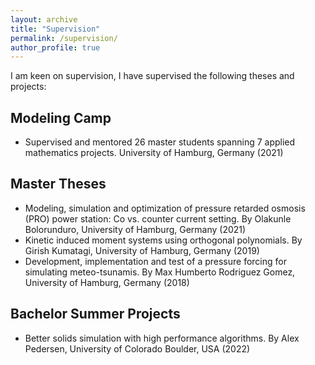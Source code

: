 ```yaml
---
layout: archive
title: "Supervision"
permalink: /supervision/
author_profile: true
---
```

I am keen on supervision, I have supervised the following theses and projects:
## Modeling Camp
* Supervised and mentored 26 master students spanning 7 applied mathematics projects. University of Hamburg, Germany (2021)
  
## Master Theses
* Modeling, simulation and optimization of pressure retarded osmosis (PRO) power station: Co vs. counter current setting. By Olakunle Bolorunduro, University of Hamburg, Germany (2021)
* Kinetic induced moment systems using orthogonal polynomials. By Girish Kumatagi, University of Hamburg, Germany (2019)
* Development, implementation and test of a pressure forcing for simulating meteo-tsunamis. By Max Humberto Rodriguez Gomez, University of Hamburg, Germany (2018)
  
## Bachelor Summer Projects
* Better solids simulation with high performance algorithms. By Alex Pedersen, University of Colorado Boulder, USA (2022)
